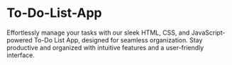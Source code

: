 # To-Do-List-App
Effortlessly manage your tasks with our sleek HTML, CSS, and JavaScript-powered To-Do List App, designed for seamless organization. Stay productive and organized with intuitive features and a user-friendly interface.
